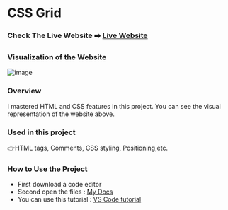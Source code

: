 # CSS Grid

### Check The Live Website ➡️ [Live Website](https://sekunev.github.io/Projects/19_Caculator/)


### Visualization of the Website
![image](https://user-images.githubusercontent.com/101554737/187047501-73d5cce3-8568-43e2-b771-843d67a4bf14.png)


### Overview
I mastered HTML and CSS features in this project. You can see the visual representation of the website above.

### Used in this project
👉HTML tags, Comments, CSS styling, Positioning,etc.

### How to Use the Project
+ First download a code editor
+ Second open the files : [My Docs](https://github.com/Sekunev/Projects/tree/main/19_Caculator)
+ You can use this tutorial : [VS Code tutorial](https://www.youtube.com/watch?v=fJEbVCrEMSE)

